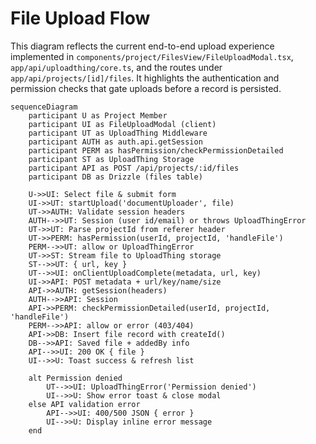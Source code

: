 # File Upload Flow

This diagram reflects the current end-to-end upload experience implemented in `components/project/FilesView/FileUploadModal.tsx`, `app/api/uploadthing/core.ts`, and the routes under `app/api/projects/[id]/files`. It highlights the authentication and permission checks that gate uploads before a record is persisted.

```mermaid
sequenceDiagram
    participant U as Project Member
    participant UI as FileUploadModal (client)
    participant UT as UploadThing Middleware
    participant AUTH as auth.api.getSession
    participant PERM as hasPermission/checkPermissionDetailed
    participant ST as UploadThing Storage
    participant API as POST /api/projects/:id/files
    participant DB as Drizzle (files table)

    U->>UI: Select file & submit form
    UI->>UT: startUpload('documentUploader', file)
    UT->>AUTH: Validate session headers
    AUTH-->>UT: Session (user id/email) or throws UploadThingError
    UT->>UT: Parse projectId from referer header
    UT->>PERM: hasPermission(userId, projectId, 'handleFile')
    PERM-->>UT: allow or UploadThingError
    UT->>ST: Stream file to UploadThing storage
    ST-->>UT: { url, key }
    UT-->>UI: onClientUploadComplete(metadata, url, key)
    UI->>API: POST metadata + url/key/name/size
    API->>AUTH: getSession(headers)
    AUTH-->>API: Session
    API->>PERM: checkPermissionDetailed(userId, projectId, 'handleFile')
    PERM-->>API: allow or error (403/404)
    API->>DB: Insert file record with createId()
    DB-->>API: Saved file + addedBy info
    API-->>UI: 200 OK { file }
    UI-->>U: Toast success & refresh list

    alt Permission denied
        UT-->>UI: UploadThingError('Permission denied')
        UI-->>U: Show error toast & close modal
    else API validation error
        API-->>UI: 400/500 JSON { error }
        UI-->>U: Display inline error message
    end
```
